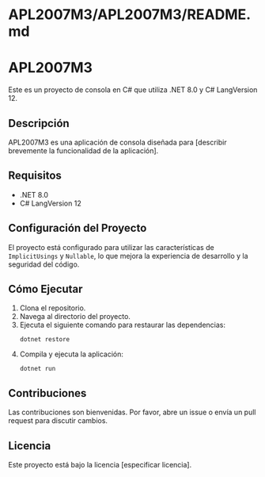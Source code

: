# APL2007M3/APL2007M3/README.md

# APL2007M3

Este es un proyecto de consola en C# que utiliza .NET 8.0 y C# LangVersion 12. 

## Descripción

APL2007M3 es una aplicación de consola diseñada para [describir brevemente la funcionalidad de la aplicación].

## Requisitos

- .NET 8.0
- C# LangVersion 12

## Configuración del Proyecto

El proyecto está configurado para utilizar las características de `ImplicitUsings` y `Nullable`, lo que mejora la experiencia de desarrollo y la seguridad del código.

## Cómo Ejecutar

1. Clona el repositorio.
2. Navega al directorio del proyecto.
3. Ejecuta el siguiente comando para restaurar las dependencias:
   ```
   dotnet restore
   ```
4. Compila y ejecuta la aplicación:
   ```
   dotnet run
   ```

## Contribuciones

Las contribuciones son bienvenidas. Por favor, abre un issue o envía un pull request para discutir cambios.

## Licencia

Este proyecto está bajo la licencia [especificar licencia].